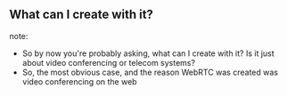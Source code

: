 ##  What can I create with it?

note:
- So by now you're probably asking, what can I create with it? Is it just about
  video conferencing or telecom systems?
- So, the most obvious case, and the reason WebRTC was created was video
  conferencing on the web
